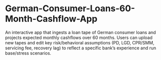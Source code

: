 # German-Consumer-Loans-60-Month-Cashflow-App
An interactive app that ingests a loan tape of German consumer loans and projects expected monthly cashflows over 60 months. Users can upload new tapes and edit key risk/behavioral assumptions (PD, LGD, CPR/SMM, servicing fee, recovery lag) to reflect a specific bank’s experience and run base/stress scenarios.
